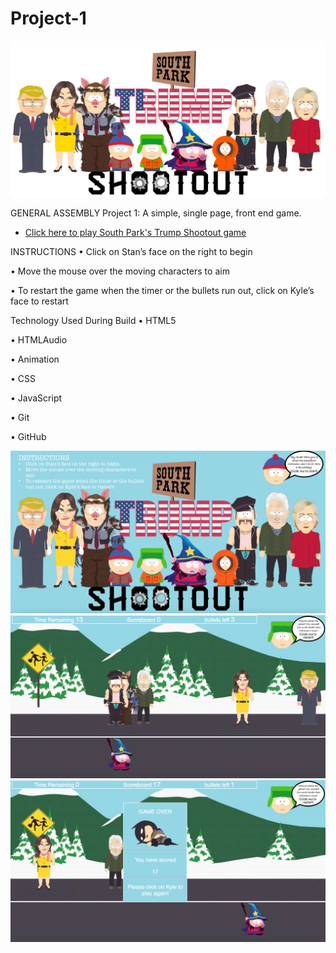 # Project-1
![banner](.//images/banner.png)

GENERAL ASSEMBLY Project 1: A simple, single page, front end game.

- [Click here to play South Park's Trump Shootout game](https://maxcramer.github.io/Project-1/)

INSTRUCTIONS
• 	Click on Stan’s face on the right to begin

• 	Move the mouse over the moving characters to aim

• 	To restart the game when the timer or the bullets run out, click on Kyle’s face to restart

Technology Used During Build
• 	HTML5

• 	HTMLAudio

• 	Animation

• 	CSS

• 	JavaScript

• 	Git

• 	GitHub

![Home Screen](.//screenshots/home.png)
![In Play](.//screenshots/inGame.png)
![Game Over](.//screenshots/gameOver.png)

